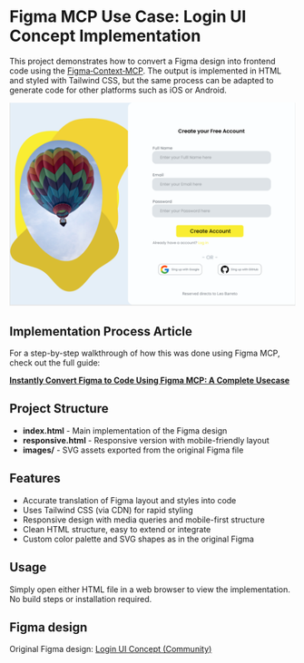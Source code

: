# Figma MCP Use Case: Login UI Concept Implementation

This project demonstrates how to convert a Figma design into frontend code using the [Figma‑Context‑MCP](https://github.com/GLips/Figma-Context-MCP). The output is implemented in HTML and styled with Tailwind CSS, but the same process can be adapted to generate code for other platforms such as iOS or Android.

![image.png](images/figma-mcp-usecase.png)

## Implementation Process Article

For a step-by-step walkthrough of how this was done using Figma MCP, check out the full guide:

**[Instantly Convert Figma to Code Using Figma MCP: A Complete Usecase](https://www.figma.com/community/file/1026170425902325131/loginuiconcep)**

## Project Structure

- **index.html** - Main implementation of the Figma design
- **responsive.html** - Responsive version with mobile-friendly layout
- **images/** - SVG assets exported from the original Figma file

## Features

- Accurate translation of Figma layout and styles into code
- Uses Tailwind CSS (via CDN) for rapid styling
- Responsive design with media queries and mobile-first structure
- Clean HTML structure, easy to extend or integrate
- Custom color palette and SVG shapes as in the original Figma

## Usage

Simply open either HTML file in a web browser to view the implementation. No build steps or installation required.

## Figma design

Original Figma design: [Login UI Concept (Community)](https://www.figma.com/community/file/1026170425902325131/loginuiconcep)